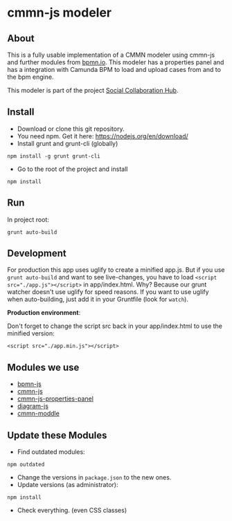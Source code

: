 # cmmn-js modeler

## About
This is a fully usable implementation of a CMMN modeler using cmmn-js and further modules from [bpmn.io](https://github.com/bpmn-io). This modeler has a properties panel and has a integration with Camunda BPM to load and upload cases from and to the bpm engine.

This modeler is part of the project [Social Collaboration Hub](https://www.sc-hub.de).

## Install
* Download or clone this git repository.
* You need npm. Get it here: https://nodejs.org/en/download/
* Install grunt and grunt-cli (globally)
```
npm install -g grunt grunt-cli
```
* Go to the root of the project and install
```
npm install
```

## Run
In project root:
```
grunt auto-build
```

## Development
For production this app uses uglify to create a minified app.js. But if you use `grunt auto-build` and want to see live-changes, you have to load `<script src="./app.js"></script>` in app/index.html. Why? Because our grunt watcher doesn't use uglify for speed reasons. If you want to use uglify when auto-building, just add it in your Gruntfile (look for `watch`).

**Production environment**:

Don't forget to change the script src back in your app/index.html to use the minified version:
```
<script src="./app.min.js"></script>
```

## Modules we use
* [bpmn-js](https://github.com/bpmn-io/bpmn-js)
* [cmmn-js](https://github.com/bpmn-io/cmmn-js)
* [cmmn-js-properties-panel](https://github.com/bpmn-io/cmmn-js-properties-panel)
* [diagram-js](https://github.com/bpmn-io/diagram-js)
* [cmmn-moddle](https://github.com/bpmn-io/cmmn-moddle)

## Update these Modules
* Find outdated modules:
```
npm outdated
```
* Change the versions in `package.json` to the new ones.
* Update versions (as administrator):
```
npm install
```
* Check everything. (even CSS classes)
